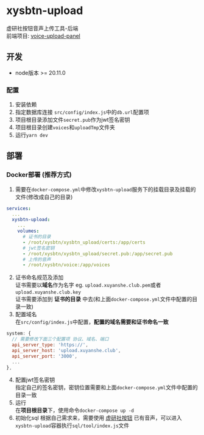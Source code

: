 # xysbtn-upload
虚研社按钮音声上传工具-后端  
前端项目: [voice-upload-panel](https://github.com/midou-midou/voice-upload-panel)  

## 开发  
* node版本 >= 20.11.0  
### 配置  
1. 安装依赖
1. 指定数据库连接 `src/config/index.js`中的`db.url`配置项
2. 项目根目录添加文件`secret.pub`作为jwt签名密钥  
3. 项目根目录创建`voices`和`uploadTmp`文件夹
4. 运行`yarn dev`

## 部署
### Docker部署 (推荐方式)  
1. 需要在`docker-compose.yml`中修改`xysbtn-upload`服务下的挂载目录及挂载的文件(修改成自己的目录)
```yaml
services:
  ...
  xysbtn-upload:
    ...
    volumes:
      # 证书的目录
      - /root/xysbtn/xysbtn_upload/certs:/app/certs
      # jwt签名密钥
      - /root/xysbtn/xysbtn_upload/secret.pub:/app/secret.pub
      # 上传的音声
      - /root/xysbtn/voice:/app/voices
```
2. 证书命名规范及添加  
证书需要以**域名**作为名字 eg. `upload.xuyanshe.club.pem`或者`upload.xuyanshe.club.key`  
证书需要添加到 **证书的目录** 中去(和上面`docker-compose.yml`文件中配置的目录一致)
3. 配置域名  
在`src/config/index.js`中配置，**配置的域名需要和证书命名一致**
```js
system: {
  // 需要修改下面三个配置项 协议、域名、端口
  api_server_type: 'https://',
  api_server_host: 'upload.xuyanshe.club',
  api_server_port: '3000',
  ...
},
```
4. 配置jwt签名密钥  
指定自己的签名密钥，密钥位置需要和上面`docker-compose.yml`文件中配置的目录一致
5. 运行  
在**项目根目录**下，使用命令`docker-compose up -d`
6. 初始化sql
根据自己需求来，需要使用 [虚研社按钮](https://voice.xuyanshe.club) 已有音声，可以进入`xysbtn-upload`容器执行`sql/tool/index.js`文件